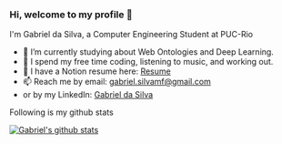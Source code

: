 ### Hi, welcome to my profile 👋
I'm Gabriel da Silva, a Computer Engineering Student at PUC-Rio

- 🏫 I’m currently studying about Web Ontologies and Deep Learning.
- 💪 I spend my free time coding, listening to music, and working out.
- 📁 I have a Notion resume here: [Resume](https://pointy-weeder-02b.notion.site/Gabriel-da-Silva-Resume-3b677e3791ed4011a5d53f38e8a1b022?pvs=25)
- 📫 Reach me by email: [gabriel.silvamf@gmail.com](mailto:gabriel.silvamf@gmail.com)
- or by my LinkedIn: [Gabriel da Silva](https://www.linkedin.com/in/gabferreira-/?locale=en_US)
   
Following is my github stats
  
[![Gabriel's github stats](https://github-readme-stats.vercel.app/api?username=gabr1el-silva)](https://github.com/gabr1el-silva/github-readme-stats)  
  
